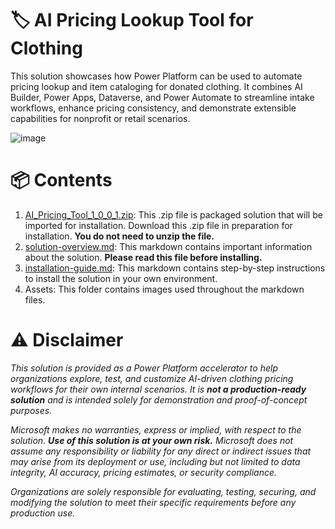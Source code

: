 # 🏷️ AI Pricing Lookup Tool for Clothing
This solution showcases how Power Platform can be used to automate pricing lookup and item cataloging for donated clothing. It combines AI Builder, Power Apps, Dataverse, and Power Automate to streamline intake workflows, enhance pricing consistency, and demonstrate extensible capabilities for nonprofit or retail scenarios.

![image](https://github.com/microsoft/TSI-Business-Applications/blob/main/PowerPlatform/demos/ai-pricing-tool/assets/CanvasApp.png)


# 📦 Contents
1. [AI_Pricing_Tool_1_0_0_1.zip](/PowerPlatform/demos/ai-pricing-tool/AI_Pricing_Tool_1_0_0_1.zip): This .zip file is packaged solution that will be imported for installation. Download this .zip file in preparation for installation. **You do not need to unzip the file.**
2. [solution-overview.md](/PowerPlatform/demos/ai-pricing-tool/solution-overview.md): This markdown contains important information about the solution. **Please read this file before installing.**
3. [installation-guide.md](/PowerPlatform/demos/ai-pricing-tool/installation-guide.md): This markdown contains step-by-step instructions to install the solution in your own environment.
4. Assets: This folder contains images used throughout the markdown files.

   
# ⚠️ Disclaimer 
*This solution is provided as a Power Platform accelerator to help organizations explore, test, and customize AI-driven clothing pricing workflows for their own internal scenarios. It is **not a production-ready solution** and is intended solely for demonstration and proof-of-concept purposes.*

*Microsoft makes no warranties, express or implied, with respect to the solution. **Use of this solution is at your own risk.** Microsoft does not assume any responsibility or liability for any direct or indirect issues that may arise from its deployment or use, including but not limited to data integrity, AI accuracy, pricing estimates, or security compliance.*

*Organizations are solely responsible for evaluating, testing, securing, and modifying the solution to meet their specific requirements before any production use.*
